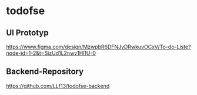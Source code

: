 # todofse

## UI Prototyp
https://www.figma.com/design/MzwpbR6DFNJvDRwkuvOCxV/To-do-Liste?node-id=1-2&t=SizUd1L2nwv1Hl1U-0

## Backend-Repository
https://github.com/LLf13/todofse-backend
